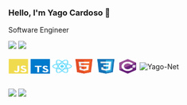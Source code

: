 ### Hello, I'm Yago Cardoso 👋

 Software Engineer

<div>
  <img height="180em" src="https://github-readme-stats.vercel.app/api?username=yagocardoso&show_icons=true&theme=algolia&include_all_commits=true&count_private=true"/>
  <img height="180em" src="https://github-readme-stats.vercel.app/api/top-langs/?username=yagocardoso&layout=compact&langs_count=6&theme=algolia"/>
</div>

<div style="display: inline_block"><br>
 
  <img align="center" alt="Yago-Js" height="30" width="40" src="https://raw.githubusercontent.com/devicons/devicon/master/icons/javascript/javascript-plain.svg">
  <img align="center" alt="Yago-Ts" height="30" width="40" src="https://raw.githubusercontent.com/devicons/devicon/master/icons/typescript/typescript-plain.svg">
  <img align="center" alt="Yago-React" height="30" width="40" src="https://raw.githubusercontent.com/devicons/devicon/master/icons/react/react-original.svg">
  <img align="center" alt="Yago-HTML" height="30" width="40" src="https://raw.githubusercontent.com/devicons/devicon/master/icons/html5/html5-original.svg">
  <img align="center" alt="Yago-CSS" height="30" width="40" src="https://raw.githubusercontent.com/devicons/devicon/master/icons/css3/css3-original.svg">
  <img align="center" alt="Yago-Csharp" height="30" width="40" src="https://raw.githubusercontent.com/devicons/devicon/master/icons/csharp/csharp-original.svg">
  <img align="center" alt="Yago-Net" height="30" width="50" src="https://img.shields.io/badge/.NET-5C2D91?style=for-the-badge&logo=.net&logoColor=whitehttps://img.shields.io/badge/.NET-5C2D91?style=for-the-badge&logo=.net&logoColor=white">

</div>
  
  ##
 
<div> 
 
 
 
  <a href = "mailto:hyago.cardosoh@gmail.com"><img src="https://img.shields.io/badge/-Gmail-%23333?style=for-the-badge&logo=gmail&logoColor=white" target="_blank"></a>
  <a href="https://www.linkedin.com/in/yago-cardoso-194b2016a" target="_blank"><img src="https://img.shields.io/badge/-LinkedIn-%230077B5?style=for-the-badge&logo=linkedin&logoColor=white" target="_blank"></a> 
 
 
 
</div>

